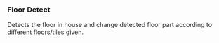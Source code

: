 ### Floor Detect
Detects the floor in house and change detected floor part according to different floors/tiles given.
